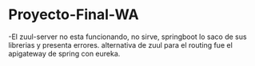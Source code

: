 # Proyecto-Final-WA

-El zuul-server no esta funcionando, no sirve, springboot lo saco de sus librerias y presenta errores.
 alternativa de zuul para el routing fue el apigateway de spring con eureka.
